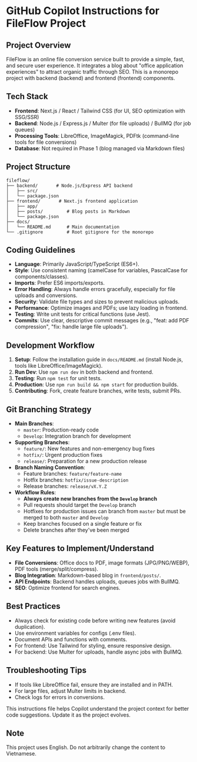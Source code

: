 # GitHub Copilot Instructions for FileFlow Project

## Project Overview

FileFlow is an online file conversion service built to provide a simple, fast, and secure user experience. It integrates a blog about "office application experiences" to attract organic traffic through SEO. This is a monorepo project with backend (backend) and frontend (frontend) components.

## Tech Stack

- **Frontend**: Next.js / React / Tailwind CSS (for UI, SEO optimization with SSG/SSR)
- **Backend**: Node.js / Express.js / Multer (for file uploads) / BullMQ (for job queues)
- **Processing Tools**: LibreOffice, ImageMagick, PDFtk (command-line tools for file conversions)
- **Database**: Not required in Phase 1 (blog managed via Markdown files)

## Project Structure

```
fileflow/
├── backend/       # Node.js/Express API backend
│   ├── src/
│   └── package.json
├── frontend/       # Next.js frontend application
│   ├── app/
│   ├── posts/         # Blog posts in Markdown
│   └── package.json
├── docs/
│   └── README.md      # Main documentation
└── .gitignore         # Root gitignore for the monorepo
```

## Coding Guidelines

- **Language**: Primarily JavaScript/TypeScript (ES6+).
- **Style**: Use consistent naming (camelCase for variables, PascalCase for components/classes).
- **Imports**: Prefer ES6 imports/exports.
- **Error Handling**: Always handle errors gracefully, especially for file uploads and conversions.
- **Security**: Validate file types and sizes to prevent malicious uploads.
- **Performance**: Optimize images and PDFs; use lazy loading in frontend.
- **Testing**: Write unit tests for critical functions (use Jest).
- **Commits**: Use clear, descriptive commit messages (e.g., "feat: add PDF compression", "fix: handle large file uploads").

## Development Workflow

1. **Setup**: Follow the installation guide in `docs/README.md` (install Node.js, tools like LibreOffice/ImageMagick).
2. **Run Dev**: Use `npm run dev` in both backend and frontend.
3. **Testing**: Run `npm test` for unit tests.
4. **Production**: Use `npm run build && npm start` for production builds.
5. **Contributing**: Fork, create feature branches, write tests, submit PRs.

## Git Branching Strategy

- **Main Branches**:
  - `master`: Production-ready code
  - `Develop`: Integration branch for development
- **Supporting Branches**:
  - `feature/`: New features and non-emergency bug fixes
  - `hotfix/`: Urgent production fixes
  - `release/`: Preparation for a new production release
- **Branch Naming Convention**:
  - Feature branches: `feature/feature-name`
  - Hotfix branches: `hotfix/issue-description`
  - Release branches: `release/vX.Y.Z`
- **Workflow Rules**:
  - **Always create new branches from the `Develop` branch**
  - Pull requests should target the `Develop` branch
  - Hotfixes for production issues can branch from `master` but must be merged to both `master` and `Develop`
  - Keep branches focused on a single feature or fix
  - Delete branches after they've been merged

## Key Features to Implement/Understand

- **File Conversions**: Office docs to PDF, image formats (JPG/PNG/WEBP), PDF tools (merge/split/compress).
- **Blog Integration**: Markdown-based blog in `frontend/posts/`.
- **API Endpoints**: Backend handles uploads, queues jobs with BullMQ.
- **SEO**: Optimize frontend for search engines.

## Best Practices

- Always check for existing code before writing new features (avoid duplication).
- Use environment variables for configs (.env files).
- Document APIs and functions with comments.
- For frontend: Use Tailwind for styling, ensure responsive design.
- For backend: Use Multer for uploads, handle async jobs with BullMQ.

## Troubleshooting Tips

- If tools like LibreOffice fail, ensure they are installed and in PATH.
- For large files, adjust Multer limits in backend.
- Check logs for errors in conversions.

This instructions file helps Copilot understand the project context for better code suggestions. Update it as the project evolves.

## Note

This project uses English. Do not arbitrarily change the content to Vietnamese.
